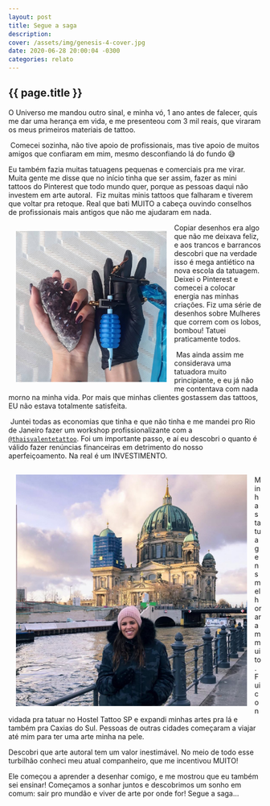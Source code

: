 ```yaml
---
layout: post
title: Segue a saga
description: 
cover: /assets/img/genesis-4-cover.jpg
date: 2020-06-28 20:00:04 -0300
categories: relato
---
```


## {{ page.title }}

O Universo me mandou outro sinal, e minha vó, 1 ano antes de falecer, quis me dar uma herança em vida, e me presenteou com 3 mil reais, que viraram os meus primeiros materiais de tattoo.⁣

⁣
Comecei sozinha, não tive apoio de profissionais, mas tive apoio de muitos amigos que confiaram em mim, mesmo desconfiando lá do fundo 😅⁣
⁣

Eu também fazia muitas tatuagens pequenas e comerciais pra me virar. ⁣Muita gente me disse que no início tinha que ser assim, fazer as mini tattoos do Pinterest que todo mundo quer, porque as pessoas daqui não investem em arte autoral.⁣
⁣
Fiz muitas minis tattoos que falharam e tiverem que voltar pra retoque.⁣ Real que bati MUITO a cabeça ouvindo conselhos de profissionais mais antigos que não me ajudaram em nada.⁣

<img style="height: 300px; float:left; padding: 15px" src="/assets/img/genesis-4-B.jpg"> Copiar desenhos era algo que não me deixava feliz, e aos trancos e barrancos descobri que na verdade isso é mega antiético na nova escola da tatuagem.⁣ Deixei o Pinterest e comecei a colocar energia nas minhas criações. Fiz uma série de desenhos sobre Mulheres que correm com os lobos, bombou! Tatuei praticamente todos.⁣

⁣
Mas ainda assim me considerava uma tatuadora muito principiante, e eu já não me contentava com nada morno na minha vida. Por mais que minhas clientes gostassem das tattoos, EU não estava totalmente satisfeita.⁣

⁣
Juntei todas as economias que tinha e que não tinha e me mandei pro Rio de Janeiro fazer um workshop profissionalizante com a [`@thaisvalentetattoo`][thais]⁣. Foi um importante passo, e aí eu descobri o quanto é válido fazer renúncias financeiras em detrimento do nosso aperfeiçoamento.⁣ Na real é um INVESTIMENTO.

<img style="height: 460px; float:left; padding: 15px" src="/assets/img/genesis-4-A.jpg">⁣
Minhas tatuagens melhoraram muito. Fui convidada pra tatuar no Hostel Tattoo SP e expandi minhas artes pra lá e também pra Caxias do Sul.⁣ Pessoas de outras cidades começaram a viajar até mim para ter uma arte minha na pele.⁣
⁣

Descobri que arte autoral tem um valor inestimável.⁣ No meio de todo esse turbilhão conheci meu atual companheiro, que me incentivou MUITO!


Ele começou a aprender a desenhar comigo, e me mostrou que eu também sei ensinar!⁣⁣
Começamos a sonhar juntos e descobrimos um sonho em comum: sair pro mundão e viver de arte por onde for!⁣ Segue a saga...

  [thais]: https://www.instagram.com/thaisvalentetattoo/
